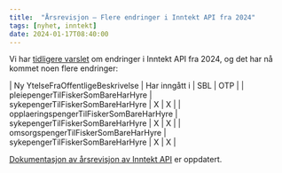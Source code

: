 ```yaml
---
title:  "Årsrevisjon – Flere endringer i Inntekt API fra 2024"
tags: [nyhet, inntekt]
date: 2024-01-17T08:40:00
---
```

Vi har [tidligere varslet](https://skatteetaten.github.io/api-dokumentasjon/nyheter-og-driftsvarsler/2023/12/15/aarsrevisjon-inntekt-2024) om endringer i Inntekt API fra 2024, og det har nå kommet noen flere endringer:

| Ny YtelseFraOffentligeBeskrivelse |	Har inngått i |	SBL |	OTP |
| pleiepengerTilFiskerSomBareHarHyre |	sykepengerTilFiskerSomBareHarHyre |	X	| X |
| opplaeringspengerTilFiskerSomBareHarHyre |	sykepengerTilFiskerSomBareHarHyre	| X	| X |
| omsorgspengerTilFiskerSomBareHarHyre |	sykepengerTilFiskerSomBareHarHyre	| X	| X |

[Dokumentasjon av årsrevisjon av Inntekt API](../api/inntekt?tab=Årsrevisjon) er oppdatert.
